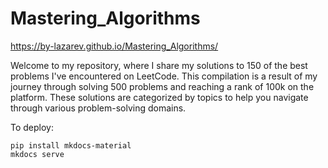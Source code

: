 # Mastering_Algorithms

https://by-lazarev.github.io/Mastering_Algorithms/

Welcome to my repository, where I share my solutions to 150 of the best problems I've encountered on LeetCode. This compilation is a result of my journey through solving 500 problems and reaching a rank of 100k on the platform. These solutions are categorized by topics to help you navigate through various problem-solving domains.

To deploy:
```
pip install mkdocs-material
mkdocs serve
```

